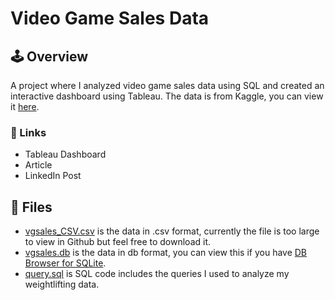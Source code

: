 # Video Game Sales Data
## 🕹 Overview
A project where I analyzed video game sales data using SQL and created an interactive dashboard using Tableau. The data is from Kaggle, you can view it [here](https://www.kaggle.com/datasets/gregorut/videogamesales?resource=download).

### 🔗 Links
* Tableau Dashboard
* Article
* LinkedIn Post

## 📁 Files
* [vgsales_CSV.csv](https://github.com/kellyjadams/video-game-sales/blob/main/vgsales_CSV.csv) is the data in .csv format, currently the file is too large to view in Github but feel free to download it. 
* [vgsales.db](https://github.com/kellyjadams/video-game-sales/blob/main/vgsales.db) is the data in db format, you can view this if you have [DB Browser for SQLite](https://sqlitebrowser.org/). 
* [query.sql](https://github.com/kellyjadams/video-game-sales/blob/main/query.sql) is SQL code includes the queries I used to analyze my weightlifting data.
